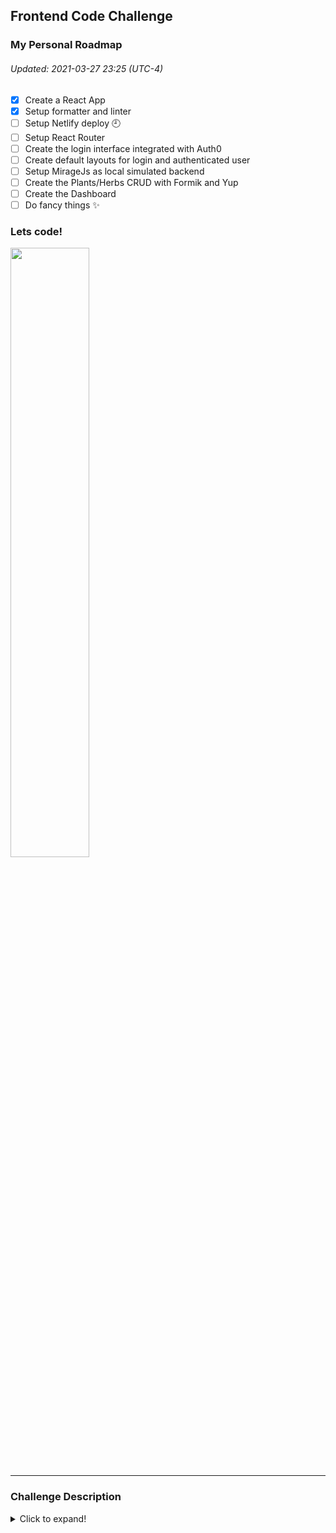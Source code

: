 ## Frontend Code Challenge

### My Personal Roadmap
###### Updated: 2021-03-27 23:25 (UTC-4)

- [x] Create a React App  
- [x] Setup formatter and linter  
- [ ] Setup Netlify deploy 🕘
- [ ] Setup React Router  
- [ ] Create the login interface integrated with Auth0  
- [ ] Create default layouts for login and authenticated user
- [ ] Setup MirageJs as local simulated backend  
- [ ] Create the Plants/Herbs CRUD with Formik and Yup  
- [ ] Create the Dashboard  
- [ ] Do fancy things ✨

### Lets code!

<img src="https://i.giphy.com/media/G6sJqVpD1U4jC/giphy.webp" alt="" width="50%" height="50%">

---
### Challenge Description
<details>
  <summary>Click to expand!</summary>

A company wants to develop a home grown fresh plants monitoring system for casual users. The hardware development is still happening, but they want to be in touch with their future customers by providing a solution that already works without their IoT hardware for now and starting collecting feedback from them.

These are the high level requirements for the system:

- User Registration
- Add/Remove plants/herbs
  - Give it a name and/or type - ex: Thyme, Basil, Lettuce, etc
- Register health/status for a given plant and save that as a historical information ( will be captured by the IoT device later )
  - Soil moisture - 0-100%
- User Dashboard
  - Show health status of each plant for the user
  - Can also show current weather on users location (optional)

Feel free to add or change things on top of that idea. For example, you can register other attributes of the plant, show charts, simulate real time data changes, etc. For the current weather, you can get user location from the browser and use a third party API for weather info.

Share your solution via URL to your git repository and would be cool to either deploy it somewhere or send a video of it working. Don’t need to voice over on top of it or do anything fancy. Loom is a nice tool for that.

### Requirements

- React
- State Management ( Redux, Hooks, MobX, etc )
- CSS (styled-components, CSS modules, or plain CSS/SASS/LESS)
- For the backend, you can simulate using something like a backend as a service solutions like Firebase, AWS Amplify, Hasura, DGraph or just local with tools like Mirajs and Json-server.
- For the authentication part, you can offload that to an identity provider like Firebase Auth, Auth0, Cognito, Okta, etc.

### Hints

- You don't need to spend time creating a dev/build environment. You can use create-react-app (and other alike tools) for that
- Third-party libraries are allowed.
- As a company, we believe that communication is the key to success. So if something is not clear to you, or if you have doubts on what you can use, reach the devs

### Happy coding!

<img src="https://user-images.githubusercontent.com/5693916/30273942-84252588-96fb-11e7-9420-5516b92cb1f7.gif" data-canonical-src="https://user-images.githubusercontent.com/5693916/30273942-84252588-96fb-11e7-9420-5516b92cb1f7.gif" width="150" height="150" />

#### References

- https://miragejs.com/
- https://github.com/typicode/json-server
- https://firebase.google.com/
- http://auth0.com/
- https://hasura.io
- https://medium.com/@Ari_n/8-weather-api-alternatives-now-that-darksky-is-shutting-down-42a5ac395f93
</details>